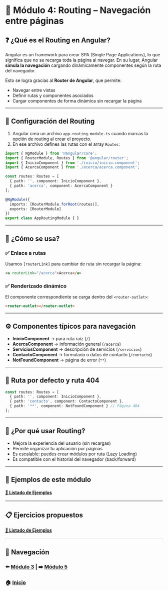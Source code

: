 # 📘 Módulo 4: Routing – Navegación entre páginas

## ❓ ¿Qué es el Routing en Angular?

Angular es un framework para crear SPA (Single Page Applications), lo que significa que no se recarga toda la página al navegar. En su lugar, Angular **simula la navegación** cargando dinámicamente componentes según la ruta del navegador.

Esto se logra gracias al **Router de Angular**, que permite:

- Navegar entre vistas
- Definir rutas y componentes asociados
- Cargar componentes de forma dinámica sin recargar la página

---

## 🔧 Configuración del Routing

1. Angular crea un archivo `app-routing.module.ts` cuando marcas la opción de routing al crear el proyecto.
2. En ese archivo defines las rutas con el array `Routes`:

```ts
import { NgModule } from '@angular/core';
import { RouterModule, Routes } from '@angular/router';
import { InicioComponent } from './inicio/inicio.component';
import { AcercaComponent } from './acerca/acerca.component';

const routes: Routes = [
  { path: '', component: InicioComponent },
  { path: 'acerca', component: AcercaComponent }
];

@NgModule({
  imports: [RouterModule.forRoot(routes)],
  exports: [RouterModule]
})
export class AppRoutingModule { }
```

---

## 🧩 ¿Cómo se usa?

### ✅ Enlace a rutas
Usamos `[routerLink]` para cambiar de ruta sin recargar la página:
```html
<a routerLink="/acerca">Acerca</a>
```

### ✅ Renderizado dinámico
El componente correspondiente se carga dentro del `<router-outlet>`:
```html
<router-outlet></router-outlet>
```

---

## ⚙️ Componentes típicos para navegación

- **InicioComponent** → para ruta raíz (`/`)
- **AcercaComponent** → información general (`/acerca`)
- **ServiciosComponent** → descripción de servicios (`/servicios`)
- **ContactoComponent** → formulario o datos de contacto (`/contacto`)
- **NotFoundComponent** → página de error (`**`)

---

## 🛑 Ruta por defecto y ruta 404

```ts
const routes: Routes = [
  { path: '', component: InicioComponent },
  { path: 'contacto', component: ContactoComponent },
  { path: '**', component: NotFoundComponent } // Página 404
];
```

---

## 🧠 ¿Por qué usar Routing?

- Mejora la experiencia del usuario (sin recargas)
- Permite organizar tu aplicación por páginas
- Es escalable: puedes crear módulos por ruta (Lazy Loading)
- Es compatible con el historial del navegador (back/forward)

---

## 🧪 Ejemplos de este módulo

#### [🔗 Listado de Ejemplos](./Ejemplos/README.md)

---

## 📋 Ejercicios propuestos

#### [🔗 Listado de Ejemplos](./Ejercicios/README.md)

---

## 🔁 Navegación

### ⬅️ [Módulo 3](../Modulo_3_Directivas_Angular/Modulo_3.md) | ➡️ [Módulo 5](../Modulo_5/Modulo_5.md)

### 🏠 [Inicio](../README.md)

